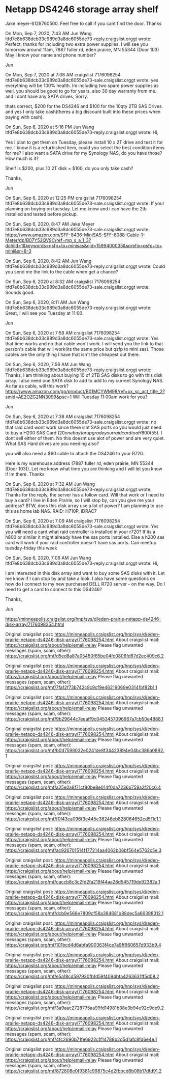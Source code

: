 # Netapp DS4246 storage array shelf

Jake meyer-6128760500. Feel free to call if you cant find the door. Thanks 

On Mon, Sep 7, 2020, 7:43 AM Jun Wang ltfd7e8b638dcb33c989d3a8dc6055de73-reply.craigslist.orggt wrote:
Perfect, thanks for including two extra power supplies. I will see you tomorrow around 11am, 
7887 fuller rd, eden prairie, MN 55344 (Door 103)
May I know your name and phone number?

Jun

On Mon, Sep 7, 2020 at 7:08 AM craigslist 7176098254 ltfd7e8b638dcb33c989d3a8dc6055de73-sale.craigslist.orggt wrote:
yes everything will be 100% health.  Im including two spare power supplies as well.  you should be good to go for years,  also 30 day warranty from me.  and I dont have any SATA drives, Sorry.  

thats correct, $200 for the DS4246 and $100 for the 10qty 2TB SAS Drives.  and yes I only take cash(theres a big discount built into these prices when paying with cash).  

On Sun, Sep 6, 2020 at 5:16 PM Jun Wang ltfd7e8b638dcb33c989d3a8dc6055de73-reply.craigslist.orggt wrote:
Hi,

Yes I plan to get them on Tuesday, please install 10 x 2T drive and test it for me. I know it is a refurbished item, could you select the best condition items for me? 
I also want a SATA drive for my Synology NAS, do you have those? How much is it? 

Shelf is $200, plus 10 2T disk = $100, do you only take cash? 

Thanks, 

Jun

On Sun, Sep 6, 2020 at 12:25 PM craigslist 7176098254 ltfd7e8b638dcb33c989d3a8dc6055de73-sale.craigslist.orggt wrote:
If your planning on buying on tuesday. Let me know and i can have the 2tb installed and tested before pickup.

On Sun, Sep 6, 2020, 8:47 AM Jake Meyer ltfd7e8b638dcb33c989d3a8dc6055de73-sale.craigslist.orggt wrote:
https://www.amazon.com/SFF-8436-MiniSAS-SFF-8088-Cable-1-Meter/dp/B07Y52QV9C/ref=mp_s_a_1_3?dchild=1&keywords=qsfp+to+minisas&qid=1599400035&sprefix=qsfp+to+mini&sr=8-3

On Sun, Sep 6, 2020, 8:42 AM Jun Wang ltfd7e8b638dcb33c989d3a8dc6055de73-reply.craigslist.orggt wrote:
Could you send me the link to the cable when get a chance?

On Sun, Sep 6, 2020 at 8:32 AM craigslist 7176098254 ltfd7e8b638dcb33c989d3a8dc6055de73-sale.craigslist.orggt wrote:
Sounds good.

On Sun, Sep 6, 2020, 8:11 AM Jun Wang ltfd7e8b638dcb33c989d3a8dc6055de73-reply.craigslist.orggt wrote:
Great, I will see you Tuesday at 11:00. 

Jun

On Sun, Sep 6, 2020 at 7:58 AM craigslist 7176098254 ltfd7e8b638dcb33c989d3a8dc6055de73-sale.craigslist.orggt wrote:
Yes that time works and no that cable won't work. I will send you the link to that person's cable that will work(its the same price but qsfp to mini sas). Those cables are the only thing I have that isn't the cheapest out there. 

On Sun, Sep 6, 2020, 7:56 AM Jun Wang ltfd7e8b638dcb33c989d3a8dc6055de73-reply.craigslist.orggt wrote:
Thanks, I am thinking about buying 10 of 2TB SAS disks to go with this disk array. I also need one SATA disk to add to add to my current Synology NAS.
As far as cable, will this work? https://www.amazon.com/gp/product/B01MCYWM98/ref=ox_sc_act_title_2?smid=AE2OZG2NN3099&psc=1
Will Tuesday 11:00am work for you?

Jun

On Sun, Sep 6, 2020 at 7:38 AM craigslist 7176098254 ltfd7e8b638dcb33c989d3a8dc6055de73-sale.craigslist.orggt wrote:
no that raid card wont work since there isnt SAS ports so you would just need to buy a H200 SAS Card ($20 on ebay) or upgrade your raid card to a H800($55).  I dont sell either of them.  No this doesnt use alot of power and are very quiet.  What SAS Hard drives are you needing also?  

you will also need a $60 cable to attach the DS4246 to your R720.   

Here is my warehouse address (7887 fuller rd, eden prairie, MN 55344 (Door 103)).  Let me know what time you are thinking and I will let you know if Im there.  Thanks

On Sun, Sep 6, 2020 at 7:32 AM Jun Wang ltfd7e8b638dcb33c989d3a8dc6055de73-reply.craigslist.orggt wrote:
Thanks for the reply, the server has a follow card. Will that work or I need to buy a card? I live in Eden  Prairie, so I will stop by, can you give me your address?
BTW, does this disk array use a lot of power? I am planning to use this as home lab NAS. 
RAID: H710P, iDRAC7

On Sun, Sep 6, 2020 at 7:09 AM craigslist 7176098254 ltfd7e8b638dcb33c989d3a8dc6055de73-sale.craigslist.orggt wrote:
Yes you will need a card.what raid controller is installed in your r720? If its a h800 or similar it might already have the sas ports installed. Else a h200 sas card will work if your raid controller doesn't have sas ports. Can meetup tuesday-friday this week

On Sun, Sep 6, 2020, 7:06 AM Jun Wang ltfd7e8b638dcb33c989d3a8dc6055de73-reply.craigslist.orggt wrote:
Hi, 

I am interested in this disk array and want to buy some SAS disks with it. Let me know if I can stop by and take a look. I also have some questions on how do I connect to my new purchased DELL R720 server - on the way. Do I need to get a card to connect to this DS4246?

Thanks, 

Jun

https://minneapolis.craigslist.org/hnp/sys/d/eden-prairie-netapp-ds4246-disk-array/7176098254.html

Original craigslist post:
https://minneapolis.craigslist.org/hnp/sys/d/eden-prairie-netapp-ds4246-disk-array/7176098254.html
About craigslist mail:
https://craigslist.org/about/help/email-relay
Please flag unwanted messages (spam, scam, other):
https://craigslist.org/mf/d5ed8a87a05450f65be04fc0806fd67d2ec409c6.2

Original craigslist post:
https://minneapolis.craigslist.org/hnp/sys/d/eden-prairie-netapp-ds4246-disk-array/7176098254.html
About craigslist mail:
https://craigslist.org/about/help/email-relay
Please flag unwanted messages (spam, scam, other):
https://craigslist.org/mf/7fa12f73b742c9c9cf9e46219069e03141bf82b1.1

Original craigslist post:
https://minneapolis.craigslist.org/hnp/sys/d/eden-prairie-netapp-ds4246-disk-array/7176098254.html
About craigslist mail:
https://craigslist.org/about/help/email-relay
Please flag unwanted messages (spam, scam, other):
https://craigslist.org/mf/9b29644c7eeaff9c0453457096967a7cb50e4888.1

Original craigslist post:
https://minneapolis.craigslist.org/hnp/sys/d/eden-prairie-netapp-ds4246-disk-array/7176098254.html
About craigslist mail:
https://craigslist.org/about/help/email-relay
Please flag unwanted messages (spam, scam, other):
https://craigslist.org/mf/b0d7598032e0241de8f34423894e04bc386a0892.1

Original craigslist post:
https://minneapolis.craigslist.org/hnp/sys/d/eden-prairie-netapp-ds4246-disk-array/7176098254.html
About craigslist mail:
https://craigslist.org/about/help/email-relay
Please flag unwanted messages (spam, scam, other):
https://craigslist.org/mf/a25e2a8f71cf80be8e014f0da7236b759a2f20c6.4

Original craigslist post:
https://minneapolis.craigslist.org/hnp/sys/d/eden-prairie-netapp-ds4246-disk-array/7176098254.html
About craigslist mail:
https://craigslist.org/about/help/email-relay
Please flag unwanted messages (spam, scam, other):
https://craigslist.org/mf/f0f43ca096f3e445e38246eb828064652cd5f1c1.1

Original craigslist post:
https://minneapolis.craigslist.org/hnp/sys/d/eden-prairie-netapp-ds4246-disk-array/7176098254.html
About craigslist mail:
https://craigslist.org/about/help/email-relay
Please flag unwanted messages (spam, scam, other):
https://craigslist.org/mf/ac926701514f177214aa4062b06bf564e5762c5e.3

Original craigslist post:
https://minneapolis.craigslist.org/hnp/sys/d/eden-prairie-netapp-ds4246-disk-array/7176098254.html
About craigslist mail:
https://craigslist.org/about/help/email-relay
Please flag unwanted messages (spam, scam, other):
https://craigslist.org/mf/caccb8c3c2fd2fa219f44aa28d545719de92382a.1

Original craigslist post:
https://minneapolis.craigslist.org/hnp/sys/d/eden-prairie-netapp-ds4246-disk-array/7176098254.html
About craigslist mail:
https://craigslist.org/about/help/email-relay
Please flag unwanted messages (spam, scam, other):
https://craigslist.org/mf/dcb9e568e7809cf58a384681b88dec5a66398312.1

Original craigslist post:
https://minneapolis.craigslist.org/hnp/sys/d/eden-prairie-netapp-ds4246-disk-array/7176098254.html
About craigslist mail:
https://craigslist.org/about/help/email-relay
Please flag unwanted messages (spam, scam, other):
https://craigslist.org/mf/101bcd4d6abfa900363f4ce7a9ff960657d933b9.4

Original craigslist post:
https://minneapolis.craigslist.org/hnp/sys/d/eden-prairie-netapp-ds4246-disk-array/7176098254.html
About craigslist mail:
https://craigslist.org/about/help/email-relay
Please flag unwanted messages (spam, scam, other):
https://craigslist.org/mf/e5a18cd597930fbfd59f4094bfa4263631ff5d08.2

Original craigslist post:
https://minneapolis.craigslist.org/hnp/sys/d/eden-prairie-netapp-ds4246-disk-array/7176098254.html
About craigslist mail:
https://craigslist.org/about/help/email-relay
Please flag unwanted messages (spam, scam, other):
https://craigslist.org/mf/3a9aac2728775aa99fd14981b38e3b94e92c9de9.2

Original craigslist post:
https://minneapolis.craigslist.org/hnp/sys/d/eden-prairie-netapp-ds4246-disk-array/7176098254.html
About craigslist mail:
https://craigslist.org/about/help/email-relay
Please flag unwanted messages (spam, scam, other):
https://craigslist.org/mf/4fc2690b71fe6922c1f14788b2d5d1afc8fd6e4e.1

Original craigslist post:
https://minneapolis.craigslist.org/hnp/sys/d/eden-prairie-netapp-ds4246-disk-array/7176098254.html
About craigslist mail:
https://craigslist.org/about/help/email-relay
Please flag unwanted messages (spam, scam, other):
https://craigslist.org/mf/872808e0f9381c99875c4d2fbbcd6b08b17dfd91.2
